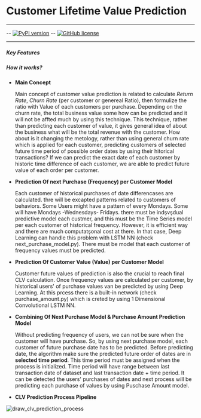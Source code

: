 # Customer Lifetime Value Prediction

---------------------------

 -- [![PyPI version](https://badge.fury.io/py/abtest.svg)](https://badge.fury.io/py/abtest)
-- [![GitHub license](https://img.shields.io/github/license/caglanakpinar/abtp)](https://github.com/caglanakpinar/abtp/blob/master/LICENSE)

----------------------------

##### Key Features

##### How it works?

- **Main Concept**
    
    Main concept of customer value prediction is related to calculate *Return Rate*, *Churn Rate* (per customer or genereal Ratio), 
    then formulize the ratio with Value of each customers per purchase. 
    Depending on the churn rate, the total business value some how can be predicted and it will not be affted much by using this technique. 
    This technique, rather than predicting each customer of value, it gives general idea of about the business what will be the total revenue with the customer.
    How about is it changing the metology, rather than using general churn rate which is applied for each customer, predicting customers of selected future time period of possible order dates by using their hitorical transactions? If we can predict the exact date of each customer by historic time difference of each customer, we are able to predict future value of each order per customer.
    
    
- **Prediction Of next Purchase (Frequency) per Customer Model**

    Each customer of historical purchases of date differencases are calculated. thre will be excapted patterns related to customers of behaviors. Some Users might have a pattern of every Mondays. Some will have Mondays -Wednesdays- Fridays. there must be indşvşdual predictive model each custmer, and this must be the Time Series model per each customer of historical frequency. However, it is efficient way and there are much computatşonal cost at there. In that case, Deep Learning can handle this problem with LSTM NN (check next_purchase_model.py). There must be model that each customer of frequency values must be predicted.
    
- **Prediction Of Customer Value (Value) per Customer Model**

    Customer future values of prediction  is also the crucial to reach final CLV calculation. Once frequency values are calculated per customer, by historical users' of purchase values van be predicted by using Deep Learning. At this prcess there is a built-in network (check purchase_amount.py) which is creted by using 1 Dimensional Convolutional LSTM NN. 
    
- **Combining Of Next Purchase Model & Purchase Amount Prediction Model**

    Without predicting frequency of users, we can not be sure when the customer will have purchase. 
    So, by using next purchase model, each customer of future purchase date has to be predicted. 
    Before predicting date, the algorithm make sure the predicted future order of dates are in **selected time period**. 
    This time period must be assigned when the process is initialized. Time period will have range between last transaction date of dataset and last transaction date + time period.
    It can be detected the users' purchases of dates and next process will be predicting each purchase of values by using Puschase Amount model.
    

- **CLV Prediction Process Pipeline**

![draw_clv_prediction_process](https://user-images.githubusercontent.com/26736844/102719986-5c273100-4302-11eb-97ef-c86153336473.png)



    
    
    
    




    